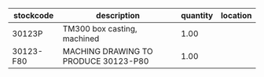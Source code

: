 |stockcode|description|quantity|location|
|---------|-----------|--------|--------|
|30123P|TM300 box casting, machined|1.00||
|30123-F80|MACHING DRAWING TO PRODUCE 30123-P80|1.00||
